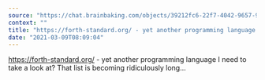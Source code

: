 ```yaml
---
source: "https://chat.brainbaking.com/objects/39212fc6-22f7-4042-9657-9a173117ed18"
context: ""
title: "https://forth-standard.org/ - yet another programming language I need to take a look at? That lis..."
date: "2021-03-09T08:09:04"
---
```


<a href="https://forth-standard.org/" rel="ugc">https://forth-standard.org/</a> - yet another programming language I need to take a look at? That list is becoming ridiculously long...
  